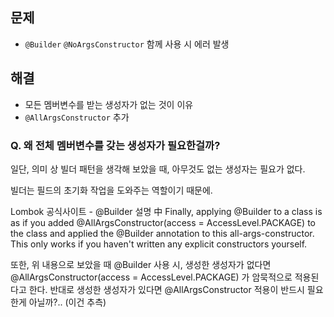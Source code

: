 ## 문제
- `@Builder` `@NoArgsConstructor` 함께 사용 시 에러 발생

## 해결
- 모든 멤버변수를 받는 생성자가 없는 것이 이유
- `@AllArgsConstructor` 추가

### Q. 왜 전체 멤버변수를 갖는 생성자가 필요한걸까?
일단, 의미 상 빌더 패턴을 생각해 보았을 때, 아무것도 없는 생성자는 필요가 없다.

빌더는 필드의 초기화 작업을 도와주는 역할이기 때문에.

Lombok 공식사이트 - @Builder 설명 中
Finally, applying @Builder to a class is as if you added @AllArgsConstructor(access = AccessLevel.PACKAGE) to the class and applied the @Builder annotation to this all-args-constructor. This only works if you haven't written any explicit constructors yourself.

또한, 위 내용으로 보았을 때
@Builder 사용 시, 생성한 생성자가 없다면 @AllArgsConstructor(access = AccessLevel.PACKAGE) 가 암묵적으로 적용된다고 한다. 반대로 생성한 생성자가 있다면 @AllArgsConstructor 적용이 반드시 필요한게 아닐까?.. (이건 추측)
